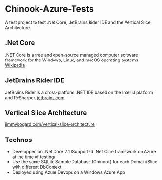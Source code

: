 # Chinook-Azure-Tests

A test project to test .Net Core, JetBrains Rider IDE and the Vertical Slice Architecture.

## .Net Core
.NET Core is a free and open-source managed computer software framework for the Windows, Linux, and macOS operating systems
[Wikipedia](https://en.wikipedia.org/wiki/.NET_Core)

## JetBrains Rider IDE
JetBrains Rider is a cross-platform .NET IDE based on the IntelliJ platform and ReSharper.
[jetbrains.com](https://www.jetbrains.com/rider/)

## Vertical Slice Architecture
[jimmybogard.com/vertical-slice-architecture](https://jimmybogard.com/vertical-slice-architecture/)

## Technos
- Developped on .Net Core 2.1 (Supported .Net Core framework on Azure at the time of testing)
- Use the same SQLite Sample Database (Chinook) for each Domain/Slice with different DbContext
- Deployed using Azure Devops on a Windows Azure App

